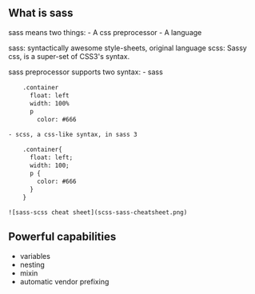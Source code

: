 ## What is sass
  sass means two things:
    - A css preprocessor
    - A language

  sass: syntactically awesome style-sheets, original language
  scss: Sassy css, is a super-set of CSS3's syntax. 

  sass preprocessor supports two syntax:
    - sass
```
    .container
      float: left
      width: 100%
      p
        color: #666
```
    - scss, a css-like syntax, in sass 3
```
    .container{
      float: left;
      width: 100;
      p {
        color: #666
      }
    }
```
    ![sass-scss cheat sheet](scss-sass-cheatsheet.png)

## Powerful capabilities
  - variables
  - nesting
  - mixin
  - automatic vendor prefixing
